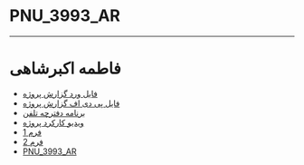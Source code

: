 # PNU_3993_AR
---------
# فاطمه اکبرشاهی
- [فایل ورد گزارش پروژه](https://github.com/FatemehAkbarshahi/PNU_3993_AR/blob/main/%D9%BE%D8%B1%D9%88%DA%98%D9%87%20%D9%BE%D8%A7%DB%8C%D8%A7%D9%86%DB%8C/%D9%BE%D8%B1%D9%88%DA%98%D9%87%20%D9%BE%D8%A7%DB%8C%D8%A7%D9%86%DB%8C-%D8%A7%DA%A9%D8%A8%D8%B1%D8%B4%D8%A7%D9%87%DB%8C.docx)
- [فایل پی دی اف گزارش پروژه](https://github.com/FatemehAkbarshahi/PNU_3993_AR/blob/main/%D9%BE%D8%B1%D9%88%DA%98%D9%87%20%D9%BE%D8%A7%DB%8C%D8%A7%D9%86%DB%8C/%D9%BE%D8%B1%D9%88%DA%98%D9%87%20%D9%BE%D8%A7%DB%8C%D8%A7%D9%86%DB%8C-%D8%A7%DA%A9%D8%A8%D8%B1%D8%B4%D8%A7%D9%87%DB%8C.pdf)
- [برنامه دفترچه تلفن](https://github.com/FatemehAkbarshahi/PNU_3993_AR/blob/main/%D9%BE%D8%B1%D9%88%DA%98%D9%87%20%D9%BE%D8%A7%DB%8C%D8%A7%D9%86%DB%8C/daftarche_telephone.cpp)
- [ویدیو کارکرد پروژه](https://github.com/FatemehAkbarshahi/PNU_3993_AR/blob/main/%D9%88%DB%8C%D8%AF%DB%8C%D9%88%20%DA%A9%D8%A7%D8%B1%DA%A9%D8%B1%D8%AF%20%D9%BE%D8%B1%D9%88%DA%98%D9%87.mp4)
- [فرم 1]()
- [فرم 2]()
- [PNU_3993_AR](https://FatemehAkbarshahi.github.io/PNU_3993_AR/)

